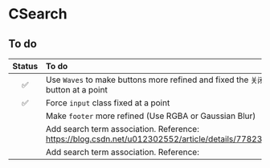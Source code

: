 # CSearch
## To do
| Status | To do |
| :----: | :---- |
| :white_check_mark: | Use `Waves` to make buttons more refined and fixed the `关闭` button at a point |
| :white_check_mark: | Force `input` class fixed at a point |
|  | Make `footer` more refined (Use RGBA or Gaussian Blur) |
|  | Add search term association. Reference: https://blog.csdn.net/u012302552/article/details/77823624 |
|  | Add search term association. Reference: <a href="https://blog.csdn.net/u012302552/article/details/77823624" target="_blank"></a> |
